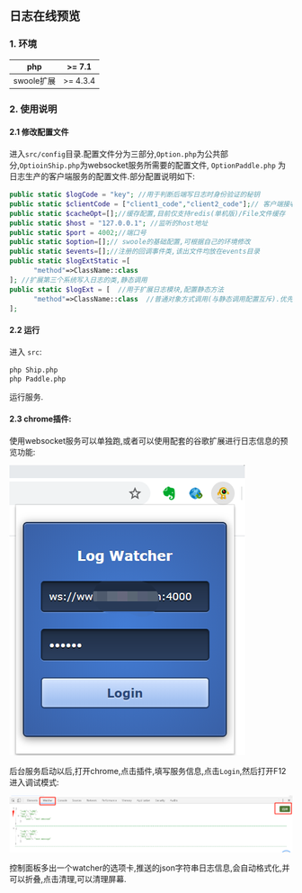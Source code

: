 ## 日志在线预览

### 1. 环境

| php        | >= 7.1   |
| ---------- | -------- |
| swoole扩展 | >= 4.3.4 |

### 2. 使用说明

#### 2.1 修改配置文件

进入`src/config`目录.配置文件分为三部分,`Option.php`为公共部分,`OptioinShip.php`为websocket服务所需要的配置文件, `OptionPaddle.php` 为日志生产的客户端服务的配置文件.部分配置说明如下:

```php
public static $logCode = "key"; //用于判断后端写日志时身份验证的秘钥
public static $clientCode = ["client1_code","client2_code"];// 客户端接收的秘钥
public static $cacheOpt=[];//缓存配置,目前仅支持redis(单机版)/File文件缓存
public static $host = "127.0.0.1"; //监听的host地址
public static $port = 4002;//端口号
public static $option=[];// swoole的基础配置,可根据自己的环境修改
public static $events=[];//注册的回调事件类,该出文件均放在events目录
public static $logExtStatic =[
      "method"=>ClassName::class
]; //扩展第三个系统写入日志的类,静态调用
public static $logExt = [  //用于扩展日志模块,配置静态方法
      "method"=>ClassName::class  //普通对象方式调用(与静态调用配置互斥).优先级,静态调用优先
];
```

#### 2.2 运行

进入 `src`:

```shell
php Ship.php
php Paddle.php
```

运行服务.

#### 2.3 chrome插件:

使用websocket服务可以单独跑,或者可以使用配套的谷歌扩展进行日志信息的预览功能:

![skin](./screenshot/skin.png)

后台服务启动以后,打开chrome,点击插件,填写服务信息,点击`Login`,然后打开F12进入调试模式:

![skin](./screenshot/console.png)

控制面板多出一个watcher的选项卡,推送的json字符串日志信息,会自动格式化,并可以折叠,点击清理,可以清理屏幕.



